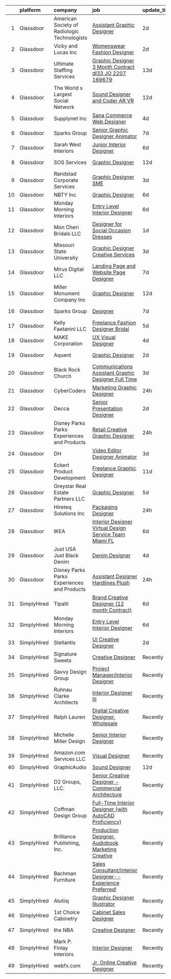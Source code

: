 

|    | platform    | company                                      | job                                                                                                                                                                                                                                                                                                                                                                                                                                                                                                                                                                                                                                                                                                                                                                                                                                                                                                                                                                                                                                                                                                                                                                                                                                                                                                                                                                               | update_time   | location                   |
|---:|:------------|:---------------------------------------------|:----------------------------------------------------------------------------------------------------------------------------------------------------------------------------------------------------------------------------------------------------------------------------------------------------------------------------------------------------------------------------------------------------------------------------------------------------------------------------------------------------------------------------------------------------------------------------------------------------------------------------------------------------------------------------------------------------------------------------------------------------------------------------------------------------------------------------------------------------------------------------------------------------------------------------------------------------------------------------------------------------------------------------------------------------------------------------------------------------------------------------------------------------------------------------------------------------------------------------------------------------------------------------------------------------------------------------------------------------------------------------------|:--------------|:---------------------------|
|  1 | Glassdoor   | American Society of Radiologic Technologists | [Assistant Graphic Designer](https://www.glassdoor.com/partner/jobListing.htm?pos=106&ao=1110586&s=58&guid=000001827c3c47a8a0ec5d1b535b8cc0&src=GD_JOB_AD&t=SR&vt=w&ea=1&cs=1_75bf2c16&cb=1659941701909&jobListingId=1008056161962&cpc=3164FDD6030E246B&jrtk=3-0-1g9u3ohubkuha801-1g9u3ohutih5g800-3e4fc0a5ea15373b--6NYlbfkN0DhKnTXE3X-Z3alnuZ5vr5IqMwopOp44gIsw0Xe6fXLvQEFqcXxOApPmXpRVlxSOv9ly0j5A-6DPpgIamtLt-_Wbu13v_g9do4RZ-pPc176wbXURRc0WevdwNj7KLyNGqRv3713f_rO_ZvFHkHSAs0BdAHe2Z-KcMLMMxHW3lryc8ru3hHDNcMCOjAmYiJ1GVLgDZiRdsznnuyUt5_Zj43Kaouo4Bn8jtRJQGpER_emZ7ca08F22vFRVBnyqPM3c3JQ8HcF6PQRjRgApn2VJItmXI6fZ5-JktdudhRCsK8q8v24ZcFcll6GwRyI0zM9PJs-DEMwsDnQlepdBG0TiiomQZ7WCfi-qVFEHClQUDxdGr-7BhYaxk3r1LBrvQjuV2hpbvcO6V5pXX12jwv46MLPT-Fu-YWBMOcSlP93Mkr28nXVRoR8682oSwQbxc6QCuIThEiC1WL_0t__x0rDZqbDeVTPlTXXSzNu5lRVspgXcv-F-jQ6qbGtbdsBoWXqLeJrs6kAHi-Tog%3D%3D)                                                                                                                                                                                                                                                                                                                                                                                                                                                                                                 | 2d            | Albuquerque, NM            |
|  2 | Glassdoor   | Vicky and Lucas Inc                          | [Womenswear Fashion Designer](https://www.glassdoor.com/partner/jobListing.htm?pos=104&ao=1110586&s=58&guid=000001827c3c47a8a0ec5d1b535b8cc0&src=GD_JOB_AD&t=SR&vt=w&ea=1&cs=1_6637ed14&cb=1659941701908&jobListingId=1008055936780&cpc=9A35C3CDC9AD954F&jrtk=3-0-1g9u3ohubkuha801-1g9u3ohutih5g800-7bcf8a23a09a04b2--6NYlbfkN0A1wKZgB3ClSkjIa85TaDNpin9ycCVOj41kRq9nsIT-LMxLb3YyQR849torLwaOtdb0B8JQql8WgBCQpgE8AHUE9STTi7i-xfqCO2Jtv_9d4gn-kw2Gjo9UE0XasNWMYFGHJar2TrSH_pAiinlEReFtgyHXzeWgIkLn8obPrb3T5Ss4Wq3fwhOA2sUwR-wS7uV7Th5ykSiBw3hj3CKofsPK3UDUEBJMo0MoRRyu_80_SG72g326tQVL-S1aHL4oTEPnPKrWjJGTHHQFIU81VwZjp0CFx6vy3fKYcXJVEhnxhyDfVdWwBz3ZofODN-m1i7kOcetxvkrFchXiStdwZnjMuwY6YMXLs4_JqfJfLBS8VvG_V35HYrPfvmT1jAvVIbm4-aHRe3w6mxLFFbN3I8MLeINxmPASAzeBhK_EQ2CfwXlO38Xf5pUkWIkUO8aPZnSBHAtCUDNys7WuGyJ16Lr--UviTGqXMMd7x0eFpGU1xjcRELmSHF52jj7s_fmTEGF03wtTpwxLqA%3D%3D)                                                                                                                                                                                                                                                                                                                                                                                                                                                                                                | 2d            | Austin, TX                 |
|  3 | Glassdoor   | Ultimate Staffing Services                   | [Graphic Designer   3 Month Contract  dl33   JO 2207 169679 ](https://www.glassdoor.com/partner/jobListing.htm?pos=118&ao=1110586&s=58&guid=000001827c3c47a8a0ec5d1b535b8cc0&src=GD_JOB_AD&t=SR&vt=w&cs=1_5d21bed8&cb=1659941701910&jobListingId=1008028094862&cpc=F41FEAB56D215062&jrtk=3-0-1g9u3ohubkuha801-1g9u3ohutih5g800-e2f1aed62e91a26a--6NYlbfkN0BhfrGGbcblirJ0_oD-V1jJ9SBvie1turFDKTAe6KCgNxcglQf_GDNsTPrgem4m_JhO_LnkMfyGd5bywbs61QXRk-HinigqqpUgdrxlrFALS2MoIPVN8UdfhHk3t7qGUBwn2HT72EGIqWO8880fG71S6ZPOHepoMhbAZ1bVci5ybri1Mfq94InbYfWNmCn2SUfQsxzAHlvvpiS22HFWZPBpAPQ5pkT1gT8KqsiBHJiEWY780hwZfRKLuRMryVaIFMpiIbndsrG1RbzrfsfvhoeX-_9XfmiJkgk4rmNguST-UDfaIqI-dDlbusTSLqziF0zeFdmRpjf0bggsbkOBkoO5pFShUfGG_9fatXnrInBVgB_8Lfc53-eTNIF6AgeTyKS9zd7aP_-RhJWYrAj29WkSCJ8PISVV-ZZGFPIBJpNlBa4WamO0xgErvXm1vS7JpyTN0Ou9VohFu6tOp96f1zJMd1sn2LJw8XYoPqB1Dq99n9iBh-AmD7Hm8J2t0nxOqapDkoO7UHj-sg0AZlWT3PbQ4ZLoR-wwo670yvo7BAeZSBhovsPYnXdziQMfXrkyaRmm-9TooGYS7z5qaYTJZmONtoHQ9OSfpc8DL6q5P4erVwyUmt8zD2x3CAN8E1IlGGppsLer8vPPC8Kna6BazpL7S4xiWARySFimQE008fYINA%3D%3D)                                                                                                                                                                                                                                                                                                     | 13d           | Minneapolis, MN            |
|  4 | Glassdoor   | The World s Largest Social Network           | [Sound Designer and Coder  AR VR ](https://www.glassdoor.com/partner/jobListing.htm?pos=119&ao=1110586&s=58&guid=000001827c3c47a8a0ec5d1b535b8cc0&src=GD_JOB_AD&t=SR&vt=w&ea=1&cs=1_c3f145f8&cb=1659941701911&jobListingId=1008031528055&cpc=48B9F4758953335C&jrtk=3-0-1g9u3ohubkuha801-1g9u3ohutih5g800-c5d8ffadb915c32f--6NYlbfkN0DSgjPPcnEdvoK3uuxfISLALE6pB1FR7YSHOr_tSg5_QGIhoz_2VqUepdcKLBLI_zTUk6gDwaoQ9vEVPtJf9rgUyn_I6h_8B4D9wSAIOyt_RJFN8Eflhj9KJJvZQUXNdWxq6wNfnbBFCNlciu9kDebYOONalFTI7aQu-OsppGEyxKi2mf8gCqkI0Pab1lHrMYJBByPK16RQHcK6Ul-lC2Ufo_XhBaS0Ou9Hagq0xpKCD6unPC2JGZlwbzUpTlZWURgYM_jnsiX8wMgZxemnqvhNZzvLZaxbdvt0uWayd83_fnfQKq0z0MzHE7QQpeGQ2OliPvugclq0T4qP9r3WjVHEJxhXGC6ivWPLgTIMrQPuD9B70nriAmFaJ3Rw5HWfBcd_pn9JyDvrIWzb5y0UZ4yYhKTgkCqgcAmupZ3fjV1p1JMeFxWAGTdePHkZS5pB8yY83HRgHX_1iLwCIK6KKJ85vAVP0_aZRRylglGrsZAweAnqnzRvBevx-f0rVrTMNy5c9HEG1Tn2fh0Py5wdSEoAHj4TxLgnPZPPfhT7wFMi5jfP0WT-kOv7YBECTzB_HaxETDn0fu0UUefspVtzND8h)                                                                                                                                                                                                                                                                                                                                                                                                                       | 12d           | Los Angeles, CA            |
|  5 | Glassdoor   | Supplynet  Inc                               | [Sana Commerce Web Designer](https://www.glassdoor.com/partner/jobListing.htm?pos=111&ao=1110586&s=58&guid=000001827c3c47a8a0ec5d1b535b8cc0&src=GD_JOB_AD&t=SR&vt=w&ea=1&cs=1_6c6375a4&cb=1659941701909&jobListingId=1008050265703&cpc=BAEB662971763A76&jrtk=3-0-1g9u3ohubkuha801-1g9u3ohutih5g800-923ba20d55b281f6--6NYlbfkN0D4nuovUOU2dPryPr7-xanE7ZFWASvaSyNm3BqXIbrO0mbuVs3KgtuhnRksN2CXiu-ze42z5O8eaKkeOceUaN10tBoEpLrhNKIZkMV6QT9A7pgxNMjWE-bGJU3UVo4_ABFGyq_-QSbXrjG9GMsFQ7b7Nx4af_fPhUQkBK4TEi0Cj3q7vKAItmzF25Rsw31GwiIsdgjQt638NN-T0Q2e2GKB1szzuPxiym6rH1l4N5j2-77-_sUWtF2-J3aIc6R89TYMzmLC4KTXZrrFY4-PvCOL4kpR-J0cDxEOYjO9UYFU20fnZ6oCn6g12gdgqvC_yQEgF9hzk5LlSHSczmmKbqDEdoiZLPxTMZDaRFcLJLX66s0kdkTvmL2t-TtqD3bJXAtyEpJqXPItc05BCHS8Qhe6ZOy4jb-rd7KemQpFaPJRa055JkRjV66exgUSPc7MkL6_D7yangtFt_GlqakwGlYrHrtU-SY73ufKsvB7D-R2XKtUpYjy6d5yLrhJAcNtruQ%3D)                                                                                                                                                                                                                                                                                                                                                                                                                                                                                                               | 4d            | Remote                     |
|  6 | Glassdoor   | Sparks Group                                 | [Senior Graphic Designer   Animator](https://www.glassdoor.com/partner/jobListing.htm?pos=123&ao=1110586&s=58&guid=000001827c3c47a8a0ec5d1b535b8cc0&src=GD_JOB_AD&t=SR&vt=w&cs=1_8d3c0daf&cb=1659941701911&jobListingId=1008042325761&cpc=3BA4CE39D5B5DEF5&jrtk=3-0-1g9u3ohubkuha801-1g9u3ohutih5g800-f89ee7023c6c8e11--6NYlbfkN0CVbIAoVGlVV0muHIzlWY31dYj5hrVkKa7qBWZ-hZn3g-zWnitpxah_RyLopvrEJPKluBTJGMR0wykYjYQC4Ter2nWyaDPl3oHurwPgWMDJ9-juhcO1h3vMz9dfb-k9b7pRsJ3X442kloilQ_0ONs7_7kTEg8ukfgU4ah_iTGLA-CK-mP5sUICyxL2Mh6VGl6qtsrJcdtkC44LkhJBxdkX5pSsZpDAlpnM8POirnwapATuNsob7hEO3BVJutZmX8oUf2Ym90N9DhGe8zI7zbj1Rpclw5GCJYptPsBHj3_hHmB7QhlYRXXmkiSDuuQ8hv5Vgj9EK9OQHX83ggRB2xKg0brqjQsuEPmyD8gtjGJ9r50WdJLC-9R3yqocoTZwVtNESt-s2A0brGLjmQ-I4BBHoD5Mv8emiBW8D0htKsK01IxgAaMRW3IDJayYKnHsZ6BS-qUXTy2STyk7qKNJchHGBiWtBhbp5643W7s8h2vVoVKAPE1dA2PAB)                                                                                                                                                                                                                                                                                                                                                                                                                                                                                                                          | 7d            | McLean, VA                 |
|  7 | Glassdoor   | Sarah West Interiors                         | [Junior Interior Designer](https://www.glassdoor.com/partner/jobListing.htm?pos=113&ao=1110586&s=58&guid=000001827c3c47a8a0ec5d1b535b8cc0&src=GD_JOB_AD&t=SR&vt=w&ea=1&cs=1_b80bec4d&cb=1659941701910&jobListingId=1008045473165&cpc=5EFBB0462F9C6B7A&jrtk=3-0-1g9u3ohubkuha801-1g9u3ohutih5g800-ac62aaee4ca5648e--6NYlbfkN0A9kfZTiRYWHt4V_UlHnTnplz_AAP5eM0gguD2bxK_cc1X3QwunYtntffsN2-ZDTkWTmrgwhVw7xAzAU4V9tZj7Vk7b9azP5o_cWyF7OKrorpcnUkDNLe3Cvxomjb5n3QHwnsR2fkjf5qkoJIL8oaQQ6ffn6nVa1DjpnFRBWyTKpcsGMVwKM7c5csvcRh97HbRPrJKU60jz7r_GCPDIRjQ8T5ZO4zb-NgxUKsSHcWqoSNDbHq7WnqqMmdi2qUeyM8FVb4pSLkEz8cbTEkXpkwsX1Gqbm8_9RgsE37xQ7O9Q6ltqVdVIUl4tAdNJl5Bf4k1yKk1VnHwNyhu_C1-6fWcZYKQasWjri2ZLnbbEa_l5-J9TKFMFIntiHyVfKoDjfFS9LhdzS6sVWEjE08mUkCxKvt3Lr4qmm8BjkiydpncyyUGZCcT5PHXkX9CDz6T5DH9a1sNju0OWwhtjj3LfMjZwzD_fwtrianBP3C4d6APhrKybVN8EjcGm_epCtr-zJl4%3D)                                                                                                                                                                                                                                                                                                                                                                                                                                                                                                                 | 6d            | Los Angeles, CA            |
|  8 | Glassdoor   | SOS Services                                 | [Graphic Designer](https://www.glassdoor.com/partner/jobListing.htm?pos=103&ao=1110586&s=58&guid=000001827c3c47a8a0ec5d1b535b8cc0&src=GD_JOB_AD&t=SR&vt=w&ea=1&cs=1_7f7e0b96&cb=1659941701908&jobListingId=1008032009510&cpc=AE9490510CEB3845&jrtk=3-0-1g9u3ohubkuha801-1g9u3ohutih5g800-a9d3de33e7cd4791--6NYlbfkN0DeyukgsTeT33kw76oDSCujoVskOwfKLRxqTxuXH3IecCs8Q5CcwiGXZeMRabHXlgd4krhCvhreOA0lkJiK4qHFlnNncfzFOg57fGdh80-CoxcnprmwbBH3sFTkAXXLdTEg7VEynbRSc8kcJ7k5q5P9Ehd1yuehMyUbXQa8eZ8KruxX-ouKSvIaACrfGNZY2FMUGXcQL1x3UQ_lyw-SXNKDxk8D3XlCXWoJU49lQNVtckRNOdQaC_XNt8OVlpkNZrtzyr6dvx0QSKqSPK2EoZcOw1OLfFSDKEp5fEzqGN_GrPrSQeGzhhJKLlLDGFeNEfY59gOicAp3e_pR85YHBw7KOh9rc1_1Z8o7S0huMMmZu0wrRkp0GsNEE8-24PFhr2spEqdD7_T7GFgb9Emt1j_lixBX2WgJTWYGwPuFXN3WdHNfuQadNYm-dyhJCFcwErjyyud-2K3wJDpesy6BB_Mt_yDT3NVeNNHMyEEKiQM4qZTEBd1rRQSYCz1jlhSVX3Y%3D)                                                                                                                                                                                                                                                                                                                                                                                                                                                                                                                         | 12d           | South Padre Island, TX     |
|  9 | Glassdoor   | Randstad Corporate Services                  | [Graphic Designer SME](https://www.glassdoor.com/partner/jobListing.htm?pos=117&ao=1110586&s=58&guid=000001827c3c47a8a0ec5d1b535b8cc0&src=GD_JOB_AD&t=SR&vt=w&ea=1&cs=1_761627ac&cb=1659941701910&jobListingId=1008053666032&cpc=8795CF9063CD573D&jrtk=3-0-1g9u3ohubkuha801-1g9u3ohutih5g800-47927934a97e611c--6NYlbfkN0BI5uAquhv6luMiTjTK_pX6QnJ2xp26kgPF5SzwDlAeCi5lf3b2XVfwewJLgvbddXrhiFM2Yx-FWteUAKgrOgLLMWztuvb9OMTC6k86Wywm4hQdsDY40TXS6Y9lrayZipgr6vZbf58GC31qAGl6kvpJZCBOc11mcjp14PS1wbL3QsHzv28JmnHDzfusO3osOxhT7j-sA3ou0D8fJYUalN_5m9RrpYvDWsB1rGS_bNJmzJ85MyGyqzU4f9qOvrH7qwYi_XA2GniwlZE0TRfe5RZflQchyWn_DNLfQ824LNYtbqmp_rkvKp0jdopKzlAF8DD8lNfg-EVrpm9mnjDA-L-imq7MCk-11DGSWRJNE2JRtN2cxXMvRLcT7LgElPHZ-Dd3LwQU3VkDDAcxYkn_BknGUjVvcR4Xo02p_fuYmWDsXEEWOwCOlta5o0r8M8kLuOae3p3pCa2LFKNy2LXgbZE9cVpc6hpMO6sRtqaHxXpsY8aSV2St-apG0nDTl4t_8qZrnrS7qSWRgTHIROXN6y9Q-w5SzZWGwEgghL93wAib_Wpowg6XRChD9hDd1eXBT1PSCG8tAkbxj0KMYOEKYKF3cthry87xsVYmmccY3tCOfqyLov2AlxXVIAINQy4k4oKbWeJ68yK0iZ8e1Y9wMdMo)                                                                                                                                                                                                                                                                                                                                                                   | 3d            | Remote                     |
| 10 | Glassdoor   | NBTY  Inc                                    | [Graphic Designer](https://www.glassdoor.com/partner/jobListing.htm?pos=130&ao=1136043&s=58&guid=000001827c3c47a8a0ec5d1b535b8cc0&src=GD_JOB_AD&t=SR&vt=w&ea=1&cs=1_b5d58032&cb=1659941701912&jobListingId=1008045600535&jrtk=3-0-1g9u3ohubkuha801-1g9u3ohutih5g800-5faf75c7a1833423-)                                                                                                                                                                                                                                                                                                                                                                                                                                                                                                                                                                                                                                                                                                                                                                                                                                                                                                                                                                                                                                                                                            | 6d            | San Jose, CA               |
| 11 | Glassdoor   | Monday Morning Interiors                     | [Entry Level Interior Designer](https://www.glassdoor.com/partner/jobListing.htm?pos=128&ao=1136043&s=58&guid=000001827c3c47a8a0ec5d1b535b8cc0&src=GD_JOB_AD&t=SR&vt=w&ea=1&cs=1_a6428120&cb=1659941701911&jobListingId=1008045150537&jrtk=3-0-1g9u3ohubkuha801-1g9u3ohutih5g800-9aaef9b9ef6c0ae9-)                                                                                                                                                                                                                                                                                                                                                                                                                                                                                                                                                                                                                                                                                                                                                                                                                                                                                                                                                                                                                                                                               | 6d            | Remote                     |
| 12 | Glassdoor   | Mon Cheri Bridals LLC                        | [Designer for Social Occasion Dresses](https://www.glassdoor.com/partner/jobListing.htm?pos=105&ao=1110586&s=58&guid=000001827c3c47a8a0ec5d1b535b8cc0&src=GD_JOB_AD&t=SR&vt=w&ea=1&cs=1_92f2829b&cb=1659941701908&jobListingId=1008057203121&cpc=4B4B39186BDA197B&jrtk=3-0-1g9u3ohubkuha801-1g9u3ohutih5g800-02c681e6a28d7d5d--6NYlbfkN0C2SVAOpOeIWQkPp9EeCSLxTLheLRty2uanDx8E9nXZ3rFVmSnLRG2mnPkAGh1eSW3J8lYkoOb_KFWOvSVYCFcDXGFAYyF931r0qvnzF8wbzBbi88hfZB9ydUA69pmQIBAof7FIlT2vX-mmIjQV9JLXDTdSUMv-n08TWZ6m7jrIGoi9Ns_SLfdzjbVQt8fhfZFmAriWbUJm4YM-gw0zZm2a6fLpY4J7gX3P0QmYzMuufn79kvjH0e9vRPlojk0myT2R9I5UMhOQ4UfVN1ssly_mP9-4aYdxhS_vIf8tQ7LYfzn4-ave67jrgUeE7mzz8mojPne9yh2hoDbu5gjBYKFx5PefWF4Y24AwuRRA6AojOqrBELc87bdvWe9m38c6B-11nMIJXsKRVQ4GCuERhZDJ2rtuO2SxtYJD002aasVCxJ7S8SXUg9A3jz40MxwXTvL0a0FnOOwZaDss4Fi7ja2QGjBj8FwhTP4XUZc0HSjCT3Nc_Zlisf_ksWeBuscqk29tJcf5vqftYqpFMtkIO23H)                                                                                                                                                                                                                                                                                                                                                                                                                                                                                   | 1d            | Trenton, NJ                |
| 13 | Glassdoor   | Missouri State University                    | [Graphic Designer  Creative Services](https://www.glassdoor.com/partner/jobListing.htm?pos=126&ao=1136043&s=58&guid=000001827c3c47a8a0ec5d1b535b8cc0&src=GD_JOB_AD&t=SR&vt=w&cs=1_d3cf64ee&cb=1659941701911&jobListingId=1008053724889&jrtk=3-0-1g9u3ohubkuha801-1g9u3ohutih5g800-699feb8d6514f3ce-)                                                                                                                                                                                                                                                                                                                                                                                                                                                                                                                                                                                                                                                                                                                                                                                                                                                                                                                                                                                                                                                                              | 3d            | Springfield, MO            |
| 14 | Glassdoor   | Mirus Digital LLC                            | [Landing Page and Website Page Designer](https://www.glassdoor.com/partner/jobListing.htm?pos=127&ao=1136043&s=58&guid=000001827c3c47a8a0ec5d1b535b8cc0&src=GD_JOB_AD&t=SR&vt=w&ea=1&cs=1_2d4c18f7&cb=1659941701911&jobListingId=1008040208637&jrtk=3-0-1g9u3ohubkuha801-1g9u3ohutih5g800-99c1444910b3b5d8-)                                                                                                                                                                                                                                                                                                                                                                                                                                                                                                                                                                                                                                                                                                                                                                                                                                                                                                                                                                                                                                                                      | 7d            | Remote                     |
| 15 | Glassdoor   | Miller Monument Company  Inc                 | [Graphic Designer](https://www.glassdoor.com/partner/jobListing.htm?pos=102&ao=1110586&s=58&guid=000001827c3c47a8a0ec5d1b535b8cc0&src=GD_JOB_AD&t=SR&vt=w&ea=1&cs=1_ed21b72e&cb=1659941701908&jobListingId=1008030834176&cpc=AA797275D70DCCF0&jrtk=3-0-1g9u3ohubkuha801-1g9u3ohutih5g800-c6095879ed66dae0--6NYlbfkN0Df8DBGo_2WFBP3uy_XjycX59B68CID7rkEFuETa585gl1MPLXqJoO4EqMy0IG1spW3XvnHPU_vlMHEDFnCl3CLPM2wvdp4iUm1XwSz0gDncla8nB_l3rCJ6BDpOxvgBMPAnpAml0qdUkZTr6Zzl29NUzubp2_5wfIw3bDanmbT3Z_wUcHWeAX89_4DilsOvTYZQ9KJoOAuc5kkFHQj_tkxYV8r9DkRFilQvT9pKKbYYOJ-OTFO4qkNWhrbFQh1kgmpsD4256C5Lr5VvF9cpkAK6fVQFEZ7_FzJwAe2j84V81StYrY84VyvdlAQ1MyUyA9I7zg-pBzKhtgl1j0ygaQep_4zKKiukKJJ2-bgKWhK0vxnUQIHwdZ0bIPMsWDlPEnpLXrl2pTj3NomeAjDIPZcn4VxS2E8jfFlUbzcFQaHCo_1KvbGGjM3C6dO76ui9b26fpKqhaiX0ymDjCcYOJODpxX5XrOacVOOQDay_9m0xQcrTUUsq5v8t3a66JkJALU%3D)                                                                                                                                                                                                                                                                                                                                                                                                                                                                                                                         | 12d           | Jackson, WI                |
| 16 | Glassdoor   | Sparks Group                                 | [Designer](https://www.glassdoor.com/partner/jobListing.htm?pos=121&ao=1110586&s=58&guid=000001827c3c47a8a0ec5d1b535b8cc0&src=GD_JOB_AD&t=SR&vt=w&cs=1_9e7c2879&cb=1659941701910&jobListingId=1008042325812&cpc=3BA4CE39D5B5DEF5&jrtk=3-0-1g9u3ohubkuha801-1g9u3ohutih5g800-78410c4a99bfcfde--6NYlbfkN0CVbIAoVGlVV0muHIzlWY31dYj5hrVkKa7qBWZ-hZn3g-zWnitpxah_RyLopvrEJPKluBTJGMR0w09yl76TDwco40Do-I9BWUvofZGaZkj97auItCYT_7nJoojgLVRMOZDFKUHDCd7s97POmj-vO09CYU6-nAGpztCzDK1oP1tZn8emj8MCNCJBCaujPSRmFcMrlacx5rVayA9SbqDPh390TgJYfYJOjo1qzDMXvSBhyYhaJXzyYUcNU1TtmtJp7aVOhLo3pJwH505D0cqwJ8XweHs2xsUBg9-klWLa9MGZtcdBV3zDB6JiU5RjNU5kur-N6SoblkjhGWR4-D-VTumiCqLdLsdKk5OgSr39pOtwUYA0tAgKCPbsGRZ3oiHjfSLGbiaWFqdNG87UNldFObygS1qKzSf55D314KIRjbaebk61FP4xRgE0GrM8AauZ6fvec2J9AK8c-oApAsWoUMXMh-dT3QhpVev0ZqyD4RkME7mrGT0Uge5m)                                                                                                                                                                                                                                                                                                                                                                                                                                                                                                                                                    | 7d            | Rockville, MD              |
| 17 | Glassdoor   | Kelly Faetanini LLC                          | [Freelance   Fashion Designer  Bridal ](https://www.glassdoor.com/partner/jobListing.htm?pos=115&ao=1110586&s=58&guid=000001827c3c47a8a0ec5d1b535b8cc0&src=GD_JOB_AD&t=SR&vt=w&ea=1&cs=1_f7423cb2&cb=1659941701910&jobListingId=1008047552919&cpc=32EE424DE2B657EB&jrtk=3-0-1g9u3ohubkuha801-1g9u3ohutih5g800-a6b9ac20acd07671--6NYlbfkN0Bpkz4eilSyVaUq0KmM4Y1lINlxqZT7Saz1zIeLgvAAAQXFt9Fm2DMj8MuCtiTwdvLESqHkZ0NoepSmzNcjZDnBfQUfoiRxWu9YgRUvaQtbDMNMwaaxBB6jeoxv7tGRNsjun7Fhkv2YXNDcS4a3dPE76vUTJfxc_y4PoChJECPlFV8TzUzENM6ww7i14bB5Kd1gtI-wOm4GpzIYeYDvYEHqBc-z8_E6HLMKqS_1bFkDNmOeedEWqe-mlzsj09aud81mn78qyFf7ccZt8_Ue4uWC-X5jMkXUdqbHVF-UaM_locwcv7GUAYG-fTEkVSMYG8gnAv3NT7zcc4kTe102zka0OM-iM9YjcjVm50D7xr44xuaMWX62Yoz2vQPgXYFarg7OVp6KOlP2yC3skvNyYoWtxWQxcN60bCNG_MiN2jNjypvw6nvBC7TMZiTwRCzp9q3jBVuV1NhSRPtjyIj11_DQ1lGjqAog2lH1Kt5CMiP72rPnBHDz2S_xNOQL0GniDbqBvS_chXbsaQ%3D%3D)                                                                                                                                                                                                                                                                                                                                                                                                                                                                                      | 5d            | Remote                     |
| 18 | Glassdoor   | MAKE Corporation                             | [UX Visual Designer](https://www.glassdoor.com/partner/jobListing.htm?pos=124&ao=1110586&s=58&guid=000001827c3c47a8a0ec5d1b535b8cc0&src=GD_JOB_AD&t=SR&vt=w&ea=1&cs=1_50f73871&cb=1659941701911&jobListingId=1008050569538&cpc=8795CF9063CD573D&jrtk=3-0-1g9u3ohubkuha801-1g9u3ohutih5g800-1ab1234a9cf573b0--6NYlbfkN0DBngY5b4yB-TlcVsy-QsRo8iRp5hY8m7P-4u0yD8OPehX8tfe9tVu8yLDxUwV1mcVVr6HQqK-XXkStH_mES8yzFr-Xf6G09LuMOB_7GimOBH5KfRR9xl7ZTuR8idW0MzBb19k_xIbuXGKNqFpo12xLahpHg0En46R8fWmnXemyPYwd4yWJwnwIE5KQ1uhmBqjAo4P3WyZPwOhSr5MiI4eqOMJRZ7MInFqkbd1ZM766aNnopnbnsgQlmydW2P7RzWjytxcUTtI9DKQ1PYFE0M8EpXdOs-7yr-oqLqCzCwG2-aB61gHs3F_ZUSxEHBk15aOjkvUod_ocKuONQFMKyzCCLiGWHrkWlG5_a8VfF3he8qkJTqTHTOgSFPDZF_XCW48MIl5CttcS-YegbLAI1dBeEeO1DoZXIOktuQvVJYCLD6xAfUknvKhVuc6EtoGqL-y3N_f3yIMlxOGtmsL8OC2Gh66C9-0shearn4VYsvQWv_93oTVh23f129eudmB5U4E%3D)                                                                                                                                                                                                                                                                                                                                                                                                                                                                                                                       | 4d            | Remote                     |
| 19 | Glassdoor   | Aquent                                       | [Graphic Designer](https://www.glassdoor.com/partner/jobListing.htm?pos=120&ao=1110586&s=58&guid=000001827c3c47a8a0ec5d1b535b8cc0&src=GD_JOB_AD&t=SR&vt=w&cs=1_5b1f376e&cb=1659941701910&jobListingId=1008055919980&cpc=217C45A42544DB93&jrtk=3-0-1g9u3ohubkuha801-1g9u3ohutih5g800-68c24aa823c25630--6NYlbfkN0DMrcEu7yrtATojKJA7cEzGQ3FdRGWLh0CZQInL4ECGI9gD0Wolx9R2v-Aex0-GK05Zg3e2JOnMWONu95o9JVOzvD2BVB3Gnb1VjW_qrjE8V2tZkVUy5AHjxc9PVwdF-_zsucfE8cnuRwv1-hwiuMHPdvUu31_yTmkn8CuMF6WiDBk_bnx8GXHesnuvt1Fi5tPA9dMsi5zTpkPiAkFBgWnPxmx_6Y15CpJJbgu2tnS5jFnY67EJflY1KkdhwAwhX-zsVyIVkyiRwb3HLJNJ4ll_KX5aBFvTt_BH2-tqT2L1pF2SqCD-4pfRd5DEyZIgFJchc5T8LECV2jHunRYQPVUTqLnoiLbees1BfVMoFM5F-4t9VJBHnDZMu28M0rBVDTfO-CBtiiLsUcQBpqolYzrcG3TiPARrSYP5BsXCibQJGvoDE2DzVTLxyt-Qv1JYkyzotOsZki_oiA%3D%3D)                                                                                                                                                                                                                                                                                                                                                                                                                                                                                                                                                                                | 2d            | New Braunfels, TX          |
| 20 | Glassdoor   | Black Rock Church                            | [Communications Assistant   Graphic Designer  Full Time ](https://www.glassdoor.com/partner/jobListing.htm?pos=112&ao=1110586&s=58&guid=000001827c3c47a8a0ec5d1b535b8cc0&src=GD_JOB_AD&t=SR&vt=w&ea=1&cs=1_18c78b78&cb=1659941701910&jobListingId=1008053685879&cpc=FB7E4A1762AE5BEC&jrtk=3-0-1g9u3ohubkuha801-1g9u3ohutih5g800-22284aea59a9661b--6NYlbfkN0BK9GXDcakwdiqmeo8o-2GvkYnmPkq7xevAHdeF_847qtfSM1x2zyy3gN2NfdzA_forwDyGkD2DxpI8bfIYJvoQdCP3coZYWjsu-Ua2VIBBEgAf-Hi7YVMiXuT-uIIRtZNiGSEET4I6RKxQhBfDMSJ-cnBY-t5eapc3j6bThj1lCyT_QEdC6kFm-zq1SWhM8mf3hNvcKkbBAPvfUvDjyoYbZZYcR6MJCi0Kn6oMxaoDOznPh2wNGqW9aASP5vYRlh_-pysWNz60d10HPILHQPOFfd6yyl0KRQfmkillBLkxikYhlw4MM33FOV5EvBYsztVdOJsQXrENYnFTODMUrzVEm8L4MacZnxORamsM6MaWMPc3qlRynyX7vG3zWfAHAsh6kPP9tsnqa4uO6xh5K0wQajQ68aeKZyxzZaJm_X5DIRl_ZKUetklJN5DIysS_y5LYVeuKOMQzCnzmxtj7elUNMKhWc5a-kP7NJu9mFC0k8Q%3D%3D)                                                                                                                                                                                                                                                                                                                                                                                                                                                                                                    | 3d            | Fairfield, CT              |
| 21 | Glassdoor   | CyberCoders                                  | [Marketing Graphic Designer](https://www.glassdoor.com/partner/jobListing.htm?pos=125&ao=1110586&s=58&guid=000001827c3c47a8a0ec5d1b535b8cc0&src=GD_JOB_AD&t=SR&vt=w&ea=1&cs=1_68884492&cb=1659941701911&jobListingId=1008058281951&cpc=AC285F3A3ECA6BB0&jrtk=3-0-1g9u3ohubkuha801-1g9u3ohutih5g800-af62325fb88678ed--6NYlbfkN0CpFJQzrgRR8WqXWK1qKKEqALWJw739KlKqr2H-MSI4eoBlI4EFrmor2FYZMP3muM3qxPNuNJt_0LlGGDqXAffnpOxg00XxG4hLES7RcFJnby7Tt27IqT3n5TKFBjYZkOzLJ3GrtChvqKWyleCZTNUdgGGYKbph_TSUerZn1w5XV-rS14cJPInRCjYEkkvWbnwFSlu8JQZ-EFlZfkMq-ebsXPfKFRkAhzPWs4eaK2SnHRDGPbLoHEHgwqz7Ll73Ak1lTJOcpH6elexHlZvryHupXRPzavoTgxtTZrLESmysmj8GrQlSLgW0v5vSB_jxNBdsp9gFkNgQAFo5MjxKP9zhcjL77xuVtnSOWDpW5ugL694__dOI7ID-fR3lFrKeSKWAb69nNtesXLFPoAZzThpz54yMEZg3e6nnpXWA6pYIFjy02Ksn4aJJgds5CRm0FjjGYp8EAOJ-atxLuMudHTLb0683_4ad-w0rN_OCZ3o_Rmp-mS8sthCKhJfcpSRMK5aryKyrdtksHO3W29ufEYmB9J83F-l42vd1O4_Kvg2JPJN4Y8HjqThUVR8l_HhaoYlJgxMJWszmlhJPP6gJOxBPoWn9Jzf2g2t3gyG3aT7c8bLGXEMlu2uxG6LGm_h19WeyvFPb_Ifb23iUN7XY0Jm76vz1yvk7kwCWUB0id2wBws3zONegX8HPPtF6HHLjIwtpq_JFNl22g1-UENl8wavOpvR9pndm_Clt9CaeOLIdS36aN9hL3p7xC5qHwFT3NBUoOHjprmT-hsrCNBzzbNx_FVoN_imrjCsAWL0oet04EJj2pgBGxQe0owXn0MEl-YD_o483z7NFD6L-xoo3Ht9OCGt9TgRbUti7snxoaav5NclVrqtmmEH430gaNklMoA3a3yljz0h9JZzPen8v7yrko8wBHYc6F8vHqElqoSiwBGM9YMrblyRn88rkl11kSaVNy2CO4sdUkrR-Yj24Kpz0gSFm_4tlZBjqTzVvX38cgw%3D%3D) | 24h           | Orlando, FL                |
| 22 | Glassdoor   | Decca                                        | [Senior Presentation Designer](https://www.glassdoor.com/partner/jobListing.htm?pos=110&ao=1110586&s=58&guid=000001827c3c47a8a0ec5d1b535b8cc0&src=GD_JOB_AD&t=SR&vt=w&ea=1&cs=1_8822be7f&cb=1659941701909&jobListingId=1008056081708&cpc=7F6F94E2229B3AB5&jrtk=3-0-1g9u3ohubkuha801-1g9u3ohutih5g800-12c350aeffa7fd27--6NYlbfkN0AGGlp0_YpHPJA44G-lJxZlHGV82bGhRPcVe1TT3PmS4MCco4Dw0iVC2fdyk7TtFm93OpANHmMkjlSXa7A572M2cISd-IBKGzGzTU-HjV59tXGXP2eOVKd9PITH41-qYAiVPxKsEOj_UsKeAdNzAiEmowcy0zFuo6oCBkiw8ys3Yt17JuwNq-rvdNFz79YQgUNhonX0hlTT99OhamrJi6qKBdf8Ix59O3g4TM6_k9r6qhNrHqUC3RVLl9spn6TcCH8ccnXctmghKnwhAh8pthyuHPdCORAff6H3Y7XOphd1Ihkv3VBuQlURXbqGdpsCUIm3rEG83PBaKQaVfzJi3Z-SXbod2D2XoKtCBc4xjRgKxRe7poL7l_rRWXI3QSYf-7HX-Dtf4CiecgFeNeBJxDpEt96zj1-LRaVxu6lVLWZ5xF4Yo0wZuWBfszVNdXMeecjaRvtoaKnW2icLU6GBThx6WsQA2NztNV-KpmpdGoIrH_ZEfc5TDcWFvJcUndIbDt8%3D)                                                                                                                                                                                                                                                                                                                                                                                                                                                                                                             | 2d            | Remote                     |
| 23 | Glassdoor   | Disney Parks Parks  Experiences and Products | [Retail Creative Graphic Designer](https://www.glassdoor.com/partner/jobListing.htm?pos=107&ao=1110586&s=58&guid=000001827c3c47a8a0ec5d1b535b8cc0&src=GD_JOB_AD&t=SR&vt=w&cs=1_8f841bd9&cb=1659941701908&jobListingId=1008059280919&cpc=0C139D4CAD5A6DB2&jrtk=3-0-1g9u3ohubkuha801-1g9u3ohutih5g800-f658d7660fb0ff03--6NYlbfkN0DAFTyt7pbDCC2JPO79CSdi1dIb81yjczP5qsKcZIxgiRd1qisRd4re16D_VG3-wzW1U4kiGIrJ5hUyFnjXDTqV-yqGT9K7qlWwVZ1EprJ_aZWQk6NNghNQENO_P52Jr5tdKsR0nJYNj1GsAqPCwBcrtl6libhuy700kdqyR3_Ijdws1JoZiSyouWpXkK7fd7xMxQPiftvzc5rJScOLIn4sCPWFrg1GLl4Z_P464I_p-V8-mGXz2AffcTq6H-NesX-RZu9ofJ_Nw8Ge-6UUZQgDo7CaEeCHJfubvYM9ZVVrC6kaDu9leI0bO4XQ1ZAMs5K9ZixLcWWu61oD8ssfp89mWuRA4O24a4kmwFLzfFsaPV6lKcePCCGpw2vp9H-hhxEW5ZKOf8QwuJBowBemHuWNsxdcf8h68vev6JvICgRYGDdU5suO6W1fCoSR2bt8n-w%3D)                                                                                                                                                                                                                                                                                                                                                                                                                                                                                                                                                                              | 24h           | San Francisco, CA          |
| 24 | Glassdoor   | DH                                           | [Video Editor   Designer   Animator](https://www.glassdoor.com/partner/jobListing.htm?pos=101&ao=1110586&s=58&guid=000001827c3c47a8a0ec5d1b535b8cc0&src=GD_JOB_AD&t=SR&vt=w&cs=1_d6f3f1e8&cb=1659941701907&jobListingId=1008053030426&cpc=48773C01E6E37955&jrtk=3-0-1g9u3ohubkuha801-1g9u3ohutih5g800-8540f31fbe040bdc--6NYlbfkN0DkiDbNzx3nMteKl1DOffe2-pUwdFEKZc58rj7JhRAzbL2zdLXYKHnE_J538JZGNpBqoevEttY5BkvZeuoyYk4_Dw8lqDixsDJODMWdKmffGbUvBg24my8ed6GDgLnhBltesNG3re2xnJHmfl9yA1Is5R03Po46pIuq56bVETX6A8AwjbdRXuSfV6P0xPyTAK8Udu4Av70BfIi-CFVDT6Z3liQHc1vE-cxtCPevc-Db4uTap-cIrpCI1AGisosXAO_R0R9tYF-P8YXj2Jps_Lf8ny06UhCQOu8cuvBnROZXnpaXZWOZJz9zRECPy1vj8LnR33S7OdHQBAcav9i2lWcJxLjXT9ZOHbGAi85BV9CU-CFJtZPZ8nnf0kf90bNdjpgyHMRAfYlfpw9Mrgl-rYr5_368lYEVc3sfG0_XnsWUzouz7Cf3G0YJGRFfJcGBgqmnQ6oFUk-hTw1gvyjQHyNApMKRtspuz-lTsp7UoACIqfEtDXmY3TglpLg_QsT-HxOPX_QIqblPZNculgnbrCNNZ4Rjqh6es1DCd_kWqFvdjY_bG7z0UllOONO9JTtXUi0%3D)                                                                                                                                                                                                                                                                                                                                                                                                                                            | 3d            | Tacoma, WA                 |
| 25 | Glassdoor   | Eckert Product Development                   | [Freelance Graphic Designer](https://www.glassdoor.com/partner/jobListing.htm?pos=129&ao=1136043&s=58&guid=000001827c3c47a8a0ec5d1b535b8cc0&src=GD_JOB_AD&t=SR&vt=w&ea=1&cs=1_38f9ce7e&cb=1659941701912&jobListingId=1008033358398&jrtk=3-0-1g9u3ohubkuha801-1g9u3ohutih5g800-f50c9d83e2a1c1b1-)                                                                                                                                                                                                                                                                                                                                                                                                                                                                                                                                                                                                                                                                                                                                                                                                                                                                                                                                                                                                                                                                                  | 11d           | Remote                     |
| 26 | Glassdoor   | Greystar Real Estate Partners LLC            | [Graphic Designer](https://www.glassdoor.com/partner/jobListing.htm?pos=109&ao=1110586&s=58&guid=000001827c3c47a8a0ec5d1b535b8cc0&src=GD_JOB_AD&t=SR&vt=w&ea=1&cs=1_2db02f8c&cb=1659941701909&jobListingId=1008048417001&cpc=8795CF9063CD573D&jrtk=3-0-1g9u3ohubkuha801-1g9u3ohutih5g800-f75e71638366399a--6NYlbfkN0CTdikV0h7gYdTL-r77Bk3EToprMkIROFWgTEDB-IUf0vfK-TJLxdNWSj4HE0DMYS5sJHsxFsZrYmay0oc5pwk3rGuUo1V50Nd53K03wmuwfhhdoocbd-oqk7tO-KCi6CNkCWiDJi8xs3H2nfNTX0rihAcxU5AcEKvbZoDMgf9PcDmbdenoeblgzN3xr_iZUwZPOLsqGhQfbeWdc7nvs6SoQQi4vDZyOcydvVl1tUnjkOS-YM9tqWm_9tE_NqZnIzQAiP7TCfDkhVC6006v5MmlVU1Z7Ndufo0IKL1tg0HDQatniyltVCFRQvJ54uM_eu8nbqBV7wP6HjIg11QIACBsmzGhLIkGgOE5J8_Wx2j_miyG9DELoeZBGutS0X9fGbtCcpZUOVjbaNi_ECjl1LTyQPLGzuKSjx_ung2L8qowjPdUJmedLKgNL3uTUtXsVR8zF6UcjDoYipNljMz_BM-c13hpCxvGYA2Q-iGMZkwpiioQtbGlCy7V)                                                                                                                                                                                                                                                                                                                                                                                                                                                                                                                                       | 5d            | Charleston, SC             |
| 27 | Glassdoor   | Hireteq Solutions Inc                        | [Packaging Designer](https://www.glassdoor.com/partner/jobListing.htm?pos=122&ao=1110586&s=58&guid=000001827c3c47a8a0ec5d1b535b8cc0&src=GD_JOB_AD&t=SR&vt=w&ea=1&cs=1_972a0a37&cb=1659941701911&jobListingId=1008058857143&cpc=AC285F3A3ECA6BB0&jrtk=3-0-1g9u3ohubkuha801-1g9u3ohutih5g800-7e477ce02c2fff48--6NYlbfkN0AU7GDtqz8iWgdBXcLWHEbqjX6U-2Fp-d62bXwSSh9pzfUHPVhKI9sxFIyG3A3K6bFZHe2LD9Gt-6vVG15E33jquA68CdFeUY9OWFHl9wVRyK2qfNN5p37F-KqBZQ8CwJomzh-VH5WqmX9fJuuAitP8Gn1IIME623Kust-1xftCCw4EbeahYR0gB1W_RDhj6X2qj0lNE7KiDPyIBZoNPEDNDU3ELlp6mHg_Ivum_NUt39Tru4SPxemkxchqhhVAWLY4eF5lkXFnsTLQ1jGsyvBblLevMCqhPU2USQNNeIwF0fKln9Z8p1B9sAx1eekJmmizue3B_8WCfFaDRSrHZInfyE2XqVrWoB_l8JY0aElIurWJvtOiB4j8QydAvHJ8MIXApB5c9Q_tndvk_Cj6YS-lns6hu1opFBHMP6xZ6uMzJtxshdNndTT2vj9WnN7dqz8n4FmOrIgiHg4CtXwl0Ga0ygQhVkxK6z5Bxu5VnNvHNAKi7P7d7n1OUgIGbm2HD_Acyy-8K1LSoRVV3bSM1qFV)                                                                                                                                                                                                                                                                                                                                                                                                                                                                                                     | 24h           | Milwaukee, WI              |
| 28 | Glassdoor   | IKEA                                         | [Interior Designer   Virtual Design Service Team   Miami FL](https://www.glassdoor.com/partner/jobListing.htm?pos=116&ao=1110586&s=58&guid=000001827c3c47a8a0ec5d1b535b8cc0&src=GD_JOB_AD&t=SR&vt=w&cs=1_74dd64b1&cb=1659941701910&jobListingId=1008046139137&cpc=2CAED5C921A5F994&jrtk=3-0-1g9u3ohubkuha801-1g9u3ohutih5g800-8bb5201e52ee8b79--6NYlbfkN0Duvs8W9J3ng6gJug0TleWEiZhMTn3xkaahiVgbeU0KWY7EIJvg5hnSIF7iYU2XS_2WDBSVPWNmDsEdfUMuDN9BMg1-nyiiGo9VEfIBXrqyWr1Db-VbgpUrxcEUvRZpwitzu9gEiEn6Z_-8NgvJSVjVhoFfc4rOdDWjaFrx1c-Ke_ih51lWy4C3s17E-seQtZlN88eIcMUzSzp4DnyXvYQT6_5kVMYlcfi5Pk9U8AYgOZtHwzR9wcOY4krBYsRpZaDglRWLbs9xStz69NwQoZi_nBvEHAqtE0SvVHFxHGaYizJRxyJ40R7zdr4A4jVWvxCg5rmt40jc3loqHWiGy1-AjdeiktlXOgjMh4IcCL9ku-yCUfZEN2yCX6LqMugY3_mrdpuhex5kGjfLWAwoEo9Mmi378eXOxcVcShpwoignFZPMubkkmw76CVlBzW3uLRMU4nOYRp9EBC3ghX8mI9IRMJ3Rrlv0tqxJHlp1p-D4Ma-L6gtczrVnijbPR_F2k3WmFQ3KKi4i5XSXWLOMB7y7BeMHP8ao6Ilh-q5r3L1-wSTCr-wuJQP4FDAecQUXveHCVCCBCySOfnGJiu3IoTsLkIOEeA4ywf1wio9aGEdn0SkkGUjRExk7)                                                                                                                                                                                                                                                                                                                                                                  | 6d            | Sweetwater, Miami-Dade, FL |
| 29 | Glassdoor   | Just USA   Just Black Denim                  | [Denim Designer](https://www.glassdoor.com/partner/jobListing.htm?pos=108&ao=1110586&s=58&guid=000001827c3c47a8a0ec5d1b535b8cc0&src=GD_JOB_AD&t=SR&vt=w&ea=1&cs=1_6c06124a&cb=1659941701909&jobListingId=1008050439843&cpc=5EFBB0462F9C6B7A&jrtk=3-0-1g9u3ohubkuha801-1g9u3ohutih5g800-dc5159c0330fe2cb--6NYlbfkN0Aba3ituSlCHMSHgOCHZZeTh5Pm07K4Ty21_3H7CkCDm7kQOn556yW8mpO7MDGFiExU9v61p8SAcaywuJQXKuwAp3t_jOxbS5IZxeVs7SAhTBZ7sKr8YMJrknivhNGrXITx4nnWIIe6v5Fua4jW2gGiOSfcqTwKgywaEPPgJxvWGMDIcZErdRrn6bvsWIr8Jauc9d4hvCm2UF5FnJsvi45VyT-cB-m_AHECMfjhwW-7KEGqZFWcMr6A7G7n44cJXDKOr7NPcSIY3IQVax6T-MVi8N6b8uExnqp5h7QE7Tx3jw83V0a2YUGFBnxEUHTUYY9IwpWwQNZI38mynBzm1RiWqZumad7feFhMSkkuwJLFVK0ydV7gDXkMDMeP--ovLAutN8yoUe_eU90QCFUhvYR8KvRThpFEZ8lpEIUmKA2Rpsfalf5xRh2oNp_3U4Lx0Fu0CdgdzkIQfDPJvjUo7ZA_Uk20ov3usNjwwXg54bhoEw750ZPoppnZtcF1me6YaWI%3D)                                                                                                                                                                                                                                                                                                                                                                                                                                                                                                                           | 4d            | Vernon, CA                 |
| 30 | Glassdoor   | Disney Parks Parks  Experiences and Products | [Assistant Designer Hardlines Plush](https://www.glassdoor.com/partner/jobListing.htm?pos=114&ao=1110586&s=58&guid=000001827c3c47a8a0ec5d1b535b8cc0&src=GD_JOB_AD&t=SR&vt=w&cs=1_038b1c08&cb=1659941701909&jobListingId=1008059280693&cpc=0FE1F5EA2BC84A01&jrtk=3-0-1g9u3ohubkuha801-1g9u3ohutih5g800-ddd4e2482ddeee3e--6NYlbfkN0DAFTyt7pbDCC2JPO79CSdi1dIb81yjczP5qsKcZIxgiRd1qisRd4re16D_VG3-wzW1U4kiGIrJ5v7DR1g-t5wI1ZAUF-SxaW-2kyop-9CmeUPF2cQHhTj2LKlQHXHF48s1Jenawrq8VLwUANvSUzqfK-n2ZYFCp0YinXWTqfWAouSTbCfKxWhOFArvNFvWu39We0FTbadZVIYodxmaBu9gFZbulhG2WEIS1a7Wn3R2YnpXvs5Kn5RN-oOUUS4u2i48H4U-DHv9uJZjZpwXvNwNbBf_ryJoenUCI_7hXTluwN1LgFbSsCsca-zeBr1z8pge59Z-M9bXEMf67Frmvv8zd6WLHZfuwYV6i-rCIP3sSkrNgHN6wen9enjduuY2cFf9yTR0BltGpqfFB23uwWROcRjpBfi3g3haua5Our79WWdhfsgGlJbEF2KWPQGa2M8%3D)                                                                                                                                                                                                                                                                                                                                                                                                                                                                                                                                                                            | 24h           | Salt Lake City, UT         |
| 31 | SimplyHired | Tipalti                                      | [Brand Creative Designer (12 month Contract)](https://www.simplyhired.com/job/O-G7hsYFy-Z55iqe9DsnzefOUVwICHFazONrBhWhE75b9NKXTy1mqQ?q=creative+designer)                                                                                                                                                                                                                                                                                                                                                                                                                                                                                                                                                                                                                                                                                                                                                                                                                                                                                                                                                                                                                                                                                                                                                                                                                         | 6d            | Remote +2 locations        |
| 32 | SimplyHired | Monday Morning Interiors                     | [Entry Level Interior Designer](https://www.simplyhired.com/job/S9NIZF88ynncaQklsGMGzYovOiEXWPo0V5uLC-hv4GzSIudTlqfJ8w?q=creative+designer)                                                                                                                                                                                                                                                                                                                                                                                                                                                                                                                                                                                                                                                                                                                                                                                                                                                                                                                                                                                                                                                                                                                                                                                                                                       | 6d            | Remote                     |
| 33 | SimplyHired | Stellantis                                   | [UI Creative Designer](https://www.simplyhired.com/job/XqiKruBVE2qK8zvfBHa_Ee-jk52weNvkolnW-EEUAN3XFLFfAulbAA?q=creative+designer)                                                                                                                                                                                                                                                                                                                                                                                                                                                                                                                                                                                                                                                                                                                                                                                                                                                                                                                                                                                                                                                                                                                                                                                                                                                | 2d            | Auburn Hills, MI           |
| 34 | SimplyHired | Signature Sweets                             | [Creative Designer](https://www.simplyhired.com/job/Ia5nnDkLbu8CtUgpqcgClyhINwDxj-9NjVkga23lwqe4a3d0ORp7Cw?q=creative+designer)                                                                                                                                                                                                                                                                                                                                                                                                                                                                                                                                                                                                                                                                                                                                                                                                                                                                                                                                                                                                                                                                                                                                                                                                                                                   | Recently      | Stuart, FL                 |
| 35 | SimplyHired | Savvy Design Group                           | [Project Manager/Interior Designer](https://www.simplyhired.com/job/YsTVNp6nM336MjEWyi9A2oN5zVIl9wlJWq0tDVxZK_pWOgvFYeDoqg?q=creative+designer)                                                                                                                                                                                                                                                                                                                                                                                                                                                                                                                                                                                                                                                                                                                                                                                                                                                                                                                                                                                                                                                                                                                                                                                                                                   | Recently      | St. Louis, MO              |
| 36 | SimplyHired | Ruhnau Clarke Architects                     | [Interior Designer III](https://www.simplyhired.com/job/_FKwl49j465vj8_ZfRW_LBJaDq8VpWo01G-Go8XLOA4Ir7U10j9n_Q?q=creative+designer)                                                                                                                                                                                                                                                                                                                                                                                                                                                                                                                                                                                                                                                                                                                                                                                                                                                                                                                                                                                                                                                                                                                                                                                                                                               | Recently      | Riverside, CA              |
| 37 | SimplyHired | Ralph Lauren                                 | [Digital Creative Designer, Wholesale](https://www.simplyhired.com/job/lpLbGpHv1Z1LhI8pD40RxX3Y82rWxobfpLaasZpZFOStE-dwYwWKHA?q=creative+designer)                                                                                                                                                                                                                                                                                                                                                                                                                                                                                                                                                                                                                                                                                                                                                                                                                                                                                                                                                                                                                                                                                                                                                                                                                                | Recently      | New York, NY               |
| 38 | SimplyHired | Michelle Miller Design                       | [Senior Interior Designer](https://www.simplyhired.com/job/Sys27llYxhHd2Iu__rvU_izDDcx-fz8jwbDpbCIOLy5Dr_B0O3v-Mg?q=creative+designer)                                                                                                                                                                                                                                                                                                                                                                                                                                                                                                                                                                                                                                                                                                                                                                                                                                                                                                                                                                                                                                                                                                                                                                                                                                            | Recently      | Saint Petersburg, FL       |
| 39 | SimplyHired | Amazon.com Services LLC                      | [Visual Designer](https://www.simplyhired.com/job/07csdT2C5wUC0BjRkvFLfN-A2TKuc9tkdRnFlCKVrN7nw2oJdE55kw?q=creative+designer)                                                                                                                                                                                                                                                                                                                                                                                                                                                                                                                                                                                                                                                                                                                                                                                                                                                                                                                                                                                                                                                                                                                                                                                                                                                     | Recently      | Remote                     |
| 40 | SimplyHired | GraphicAudio                                 | [Sound Designer](https://www.simplyhired.com/job/tpxG3u0VMzCKteQYdKolpCqGoSBv-BSP6-ugLnAgXYs5lOtcbAckwg?q=creative+designer)                                                                                                                                                                                                                                                                                                                                                                                                                                                                                                                                                                                                                                                                                                                                                                                                                                                                                                                                                                                                                                                                                                                                                                                                                                                      | 12d           | Remote                     |
| 41 | SimplyHired | D2 Groups, LLC.                              | [Senior Creative Designer - Commercial Architecture](https://www.simplyhired.com/job/Yzphuvu4v4KIeGAg97r-GC4K2aaGuq7WuIAfSSpOBYl9P_dmzDtnLw?q=creative+designer)                                                                                                                                                                                                                                                                                                                                                                                                                                                                                                                                                                                                                                                                                                                                                                                                                                                                                                                                                                                                                                                                                                                                                                                                                  | Recently      | King of Prussia, PA        |
| 42 | SimplyHired | Coffman Design Group                         | [Full-Time Interior Designer (with AutoCAD Proficiency)](https://www.simplyhired.com/job/Xx7hJsbn6OIObeoohRD70Y4VdH0y_sC279UDSdlsem1MGWNh8Uj_rg?q=creative+designer)                                                                                                                                                                                                                                                                                                                                                                                                                                                                                                                                                                                                                                                                                                                                                                                                                                                                                                                                                                                                                                                                                                                                                                                                              | Recently      | Naples, FL                 |
| 43 | SimplyHired | Brilliance Publishing, Inc.                  | [Production Designer, Audiobook Marketing Creative](https://www.simplyhired.com/job/mJe1SlMm2v8vIsRvfOfCkTcHDBQEbpV0l-oLLDKyxCj8jd2IOfE8ug?q=creative+designer)                                                                                                                                                                                                                                                                                                                                                                                                                                                                                                                                                                                                                                                                                                                                                                                                                                                                                                                                                                                                                                                                                                                                                                                                                   | Recently      | Washington, DC             |
| 44 | SimplyHired | Bachman Furniture                            | [Sales Consultant/Interior Designer-- Experience Preferred!](https://www.simplyhired.com/job/6TuJt7dhkjzybzgT-N8n2n4rIMgK9cfgACJfhp90n_CRte5UgeCTFg?q=creative+designer)                                                                                                                                                                                                                                                                                                                                                                                                                                                                                                                                                                                                                                                                                                                                                                                                                                                                                                                                                                                                                                                                                                                                                                                                          | Recently      | Milwaukee, WI              |
| 45 | SimplyHired | Alutiiq                                      | [Graphic Designer Illustrator](https://www.simplyhired.com/job/C0UpWv_1xKWtENjeHb1OV4hSaF9wVLLRVmFi_dVwG3X5eEbEDKEWCg?q=creative+designer)                                                                                                                                                                                                                                                                                                                                                                                                                                                                                                                                                                                                                                                                                                                                                                                                                                                                                                                                                                                                                                                                                                                                                                                                                                        | Recently      | Billingsley, AL            |
| 46 | SimplyHired | 1st Choice Cabinetry                         | [Cabinet Sales Designer](https://www.simplyhired.com/job/2cYJY9dn7vkFzAY6L_OwbtxyqmD9j_JkSIPJMG0--9f3Wx8cyjQsiQ?q=creative+designer)                                                                                                                                                                                                                                                                                                                                                                                                                                                                                                                                                                                                                                                                                                                                                                                                                                                                                                                                                                                                                                                                                                                                                                                                                                              | Recently      | Charlotte, NC              |
| 47 | SimplyHired | the NBA                                      | [Creative Designer](https://www.simplyhired.com/job/VV_fGGQHgkZOwWnrrq52_-ZHM3Z73kWCE4R721_KAImVL8O6t4s8IA?q=creative+designer)                                                                                                                                                                                                                                                                                                                                                                                                                                                                                                                                                                                                                                                                                                                                                                                                                                                                                                                                                                                                                                                                                                                                                                                                                                                   | Recently      | New York, NY               |
| 48 | SimplyHired | Mark P. Finlay Interiors                     | [Interior Designer](https://www.simplyhired.com/job/ACgOSNiid54dHRncHMCwghe-aS3BcO9vqWd8eYePE-qHsahtdA-t3g?q=creative+designer)                                                                                                                                                                                                                                                                                                                                                                                                                                                                                                                                                                                                                                                                                                                                                                                                                                                                                                                                                                                                                                                                                                                                                                                                                                                   | Recently      | Southport, CT              |
| 49 | SimplyHired | webfx.com                                    | [Jr. Online Creative Designer](https://www.simplyhired.com/job/l00rfo10jehYsoIU4bQIxrQeTnK37GoBZEtfSMqKK9_S5znFe70Qqw?q=creative+designer)                                                                                                                                                                                                                                                                                                                                                                                                                                                                                                                                                                                                                                                                                                                                                                                                                                                                                                                                                                                                                                                                                                                                                                                                                                        | Recently      | Harrisburg, PA             |